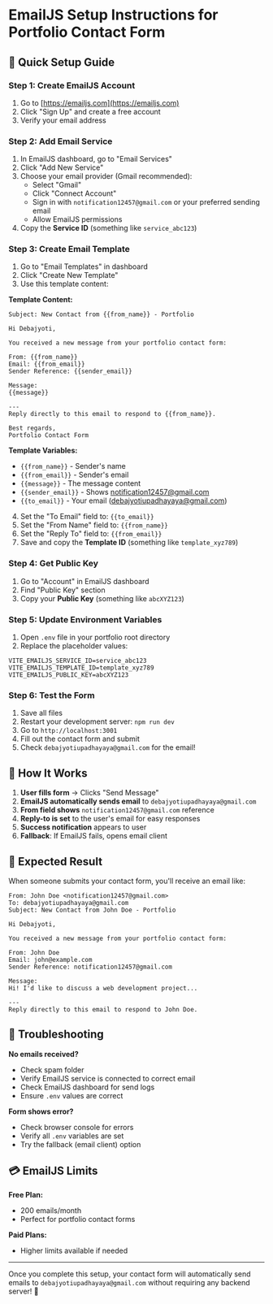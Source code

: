 # EmailJS Setup Instructions for Portfolio Contact Form

## 🚀 Quick Setup Guide

### Step 1: Create EmailJS Account
1. Go to [https://emailjs.com](https://emailjs.com)
2. Click "Sign Up" and create a free account
3. Verify your email address

### Step 2: Add Email Service
1. In EmailJS dashboard, go to "Email Services"
2. Click "Add New Service"
3. Choose your email provider (Gmail recommended):
   - Select "Gmail"
   - Click "Connect Account" 
   - Sign in with `notification12457@gmail.com` or your preferred sending email
   - Allow EmailJS permissions
4. Copy the **Service ID** (something like `service_abc123`)

### Step 3: Create Email Template
1. Go to "Email Templates" in dashboard
2. Click "Create New Template"
3. Use this template content:

**Template Content:**
```
Subject: New Contact from {{from_name}} - Portfolio

Hi Debajyoti,

You received a new message from your portfolio contact form:

From: {{from_name}}
Email: {{from_email}}
Sender Reference: {{sender_email}}

Message:
{{message}}

---
Reply directly to this email to respond to {{from_name}}.

Best regards,
Portfolio Contact Form
```

**Template Variables:**
- `{{from_name}}` - Sender's name
- `{{from_email}}` - Sender's email  
- `{{message}}` - The message content
- `{{sender_email}}` - Shows notification12457@gmail.com
- `{{to_email}}` - Your email (debajyotiupadhayaya@gmail.com)

4. Set the "To Email" field to: `{{to_email}}`
5. Set the "From Name" field to: `{{from_name}}`
6. Set the "Reply To" field to: `{{from_email}}`
7. Save and copy the **Template ID** (something like `template_xyz789`)

### Step 4: Get Public Key
1. Go to "Account" in EmailJS dashboard
2. Find "Public Key" section
3. Copy your **Public Key** (something like `abcXYZ123`)

### Step 5: Update Environment Variables
1. Open `.env` file in your portfolio root directory
2. Replace the placeholder values:

```env
VITE_EMAILJS_SERVICE_ID=service_abc123
VITE_EMAILJS_TEMPLATE_ID=template_xyz789  
VITE_EMAILJS_PUBLIC_KEY=abcXYZ123
```

### Step 6: Test the Form
1. Save all files
2. Restart your development server: `npm run dev`
3. Go to `http://localhost:3001`
4. Fill out the contact form and submit
5. Check `debajyotiupadhayaya@gmail.com` for the email!

## 📧 How It Works

1. **User fills form** → Clicks "Send Message"
2. **EmailJS automatically sends email** to `debajyotiupadhayaya@gmail.com`
3. **From field shows** `notification12457@gmail.com` reference
4. **Reply-to is set** to the user's email for easy responses
5. **Success notification** appears to user
6. **Fallback**: If EmailJS fails, opens email client

## 🎯 Expected Result

When someone submits your contact form, you'll receive an email like:

```
From: John Doe <notification12457@gmail.com>
To: debajyotiupadhayaya@gmail.com
Subject: New Contact from John Doe - Portfolio

Hi Debajyoti,

You received a new message from your portfolio contact form:

From: John Doe
Email: john@example.com
Sender Reference: notification12457@gmail.com

Message:
Hi! I'd like to discuss a web development project...

---
Reply directly to this email to respond to John Doe.
```

## 🔧 Troubleshooting

**No emails received?**
- Check spam folder
- Verify EmailJS service is connected to correct email
- Check EmailJS dashboard for send logs
- Ensure `.env` values are correct

**Form shows error?**
- Check browser console for errors
- Verify all `.env` variables are set
- Try the fallback (email client) option

## 💳 EmailJS Limits

**Free Plan:**
- 200 emails/month
- Perfect for portfolio contact forms

**Paid Plans:**
- Higher limits available if needed

---

Once you complete this setup, your contact form will automatically send emails to `debajyotiupadhayaya@gmail.com` without requiring any backend server! 🎉